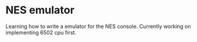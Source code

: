 # NES emulator  

Learning how to write a emulator for the NES console. Currently working on implementing 6502 cpu first.
